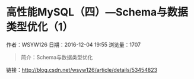 # 高性能MySQL（四）—Schema与数据类型优化（1）
作者：WSYW126
日期：2016-12-04 19:55
浏览量：1707
> 简介：Schema与数据类型优化

 链接：http://blog.csdn.net/wsyw126/article/details/53454823
